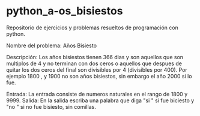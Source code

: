 # python_a-os_bisiestos
Repositorio de ejercicios y problemas resueltos de programación con python.

Nombre del problema: Años Bisiesto

Descripción: Los años bisiestos tienen 366 dias y son aquellos que son multiplos de 4 y no terminan con dos ceros o aquellos que despues de quitar los dos ceros del final son divisibles por 4 
(divisibles por 400). Por ejemplo 1800 , y 1900 no son años bisiestos, sin embargo el año 2000 si lo fue.

Entrada: La entrada consiste de numeros naturales en el rango de 1800 y 9999.
Salida: En la salida escriba una palabra que diga "si " si fue biciesto y "no " si no fue bisiesto, sin comillas.
